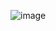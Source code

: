 ![image](https://user-images.githubusercontent.com/28820900/137073926-8a4dfadf-2da6-4e86-85fc-bae66dfbe3f0.png)
